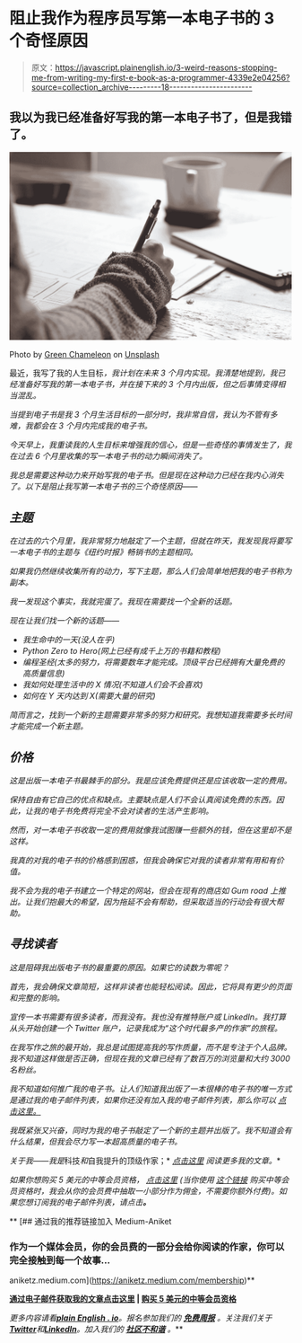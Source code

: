 # 阻止我作为程序员写第一本电子书的 3 个奇怪原因

> 原文：<https://javascript.plainenglish.io/3-weird-reasons-stopping-me-from-writing-my-first-e-book-as-a-programmer-4339e2e04256?source=collection_archive---------18----------------------->

## 我以为我已经准备好写我的第一本电子书了，但是我错了。

![](img/555b2ea0b382add83ae7ede8974c7d61.png)

Photo by [Green Chameleon](https://unsplash.com/@craftedbygc?utm_source=medium&utm_medium=referral) on [Unsplash](https://unsplash.com?utm_source=medium&utm_medium=referral)

最近，我写了我的人生目标[](/my-life-goals-for-the-next-3-months-as-a-programmer-c168d6f6ecb9)*，我计划在未来 3 个月内实现。我清楚地提到，我已经准备好写我的第一本电子书，并在接下来的 3 个月内出版，但之后事情变得相当混乱。*

*当提到电子书是我 3 个月生活目标的一部分时，我非常自信，我认为不管有多难，我都会在 3 个月内完成我的电子书。*

*今天早上，我重读我的人生目标来增强我的信心，但是一些奇怪的事情发生了，我在过去 6 个月里收集的写一本电子书的动力瞬间消失了。*

*我总是需要这种动力来开始写我的电子书。但是现在这种动力已经在我内心消失了。以下是阻止我写第一本电子书的三个奇怪原因——*

## *主题*

*在过去的六个月里，我非常努力地敲定了一个主题，但就在昨天，我发现我将要写一本电子书的主题与《纽约时报》畅销书的主题相同。*

*如果我仍然继续收集所有的动力，写下主题，那么人们会简单地把我的电子书称为副本。*

*我一发现这个事实，我就完蛋了。我现在需要找一个全新的话题。*

*现在让我们找一个新的话题——*

*   *我生命中的一天(没人在乎)*
*   *Python Zero to Hero(网上已经有成千上万的书籍和教程)*
*   *编程圣经(太多的努力，将需要数年才能完成。顶级平台已经拥有大量免费的高质量信息)*
*   *我如何处理生活中的 X 情况(不知道人们会不会喜欢)*
*   *如何在 Y 天内达到 X(需要大量的研究)*

*简而言之，找到一个新的主题需要非常多的努力和研究。我想知道我需要多长时间才能完成一个新主题。*

## *价格*

*这是出版一本电子书最棘手的部分。我是应该免费提供还是应该收取一定的费用。*

*保持自由有它自己的优点和缺点。主要缺点是人们不会认真阅读免费的东西。因此，让我的电子书免费将完全不会对读者的生活产生影响。*

*然而，对一本电子书收取一定的费用就像我试图赚一些额外的钱，但在这里却不是这样。*

*我真的对我的电子书的价格感到困惑，但我会确保它对我的读者非常有用和有价值。*

*我不会为我的电子书建立一个特定的网站，但会在现有的商店如 Gum road 上推出。让我们抱最大的希望，因为拖延不会有帮助，但采取适当的行动会有很大帮助。*

## *寻找读者*

*这是阻碍我出版电子书的最重要的原因。如果它的读数为零呢？*

*首先，我会确保文章简短，这样非读者也能轻松阅读。因此，它将具有更少的页面和完整的影响。*

*宣传一本书需要有很多读者，而我没有。我也没有推特账户或 LinkedIn。我打算从头开始创建一个 Twitter 账户，记录我成为“这个时代最多产的作家”的旅程。*

*在我写作之旅的最开始，我总是试图提高我的写作质量，而不是专注于个人品牌。我不知道这样做是否正确，但现在我的文章已经有了数百万的浏览量和大约 3000 名粉丝。*

*我不知道如何推广我的电子书。让人们知道我出版了一本很棒的电子书的唯一方式是通过我的电子邮件列表，如果你还没有加入我的电子邮件列表，那么你可以 [*点击这里。*](https://aniketz.medium.com/subscribe)*

*我既紧张又兴奋，同时为我的电子书敲定了一个新的主题并出版了。我不知道会有什么结果，但我会尽力写一本超高质量的电子书。*

*关于我——我是*科技*和*自我提升的顶级作家；* [*点击这里*](https://aniketz.medium.com/) *阅读更多我的文章。**

*如果你想购买 5 美元的中等会员资格， [*点击这里*](https://aniketz.medium.com/membership) (当你使用 [*这个链接*](https://aniketz.medium.com/membership) 购买中等会员资格时，我会从你的会员费中抽取一小部分作为佣金，不需要你额外付费)。如果您想订阅我的电子邮件列表，请点击[](https://aniketz.medium.com/subscribe)**。***

**[](https://aniketz.medium.com/membership) [## 通过我的推荐链接加入 Medium-Aniket

### 作为一个媒体会员，你的会员费的一部分会给你阅读的作家，你可以完全接触到每一个故事…

aniketz.medium.com](https://aniketz.medium.com/membership)** 

**[**通过电子邮件获取我的文章点击这里**](https://aniketz.medium.com/subscribe) **|** [**购买 5 美元的中等会员资格**](https://aniketz.medium.com/membership)**

***更多内容请看*[***plain English . io***](https://plainenglish.io/)*。报名参加我们的* [***免费周报***](http://newsletter.plainenglish.io/) *。关注我们关于*[***Twitter***](https://twitter.com/inPlainEngHQ)*和*[***LinkedIn***](https://www.linkedin.com/company/inplainenglish/)*。加入我们的* [***社区不和谐***](https://discord.gg/GtDtUAvyhW) *。***
